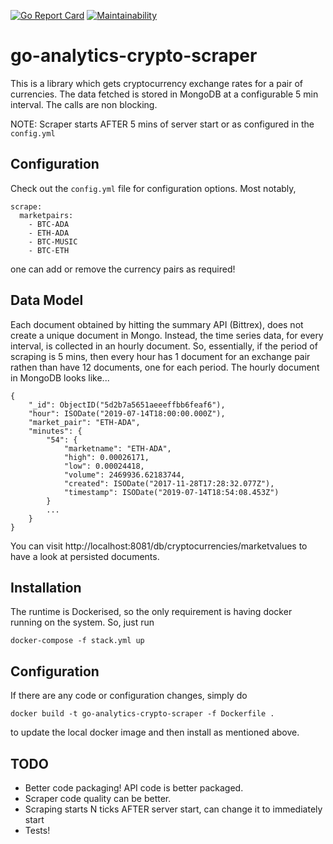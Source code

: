 [![Go Report Card](https://goreportcard.com/badge/github.com/steotia/go-analytics-crypto-scraper)](https://goreportcard.com/report/github.com/steotia/go-analytics-crypto-scraper) [![Maintainability](https://api.codeclimate.com/v1/badges/2735355a910e90726a53/maintainability)](https://codeclimate.com/github/steotia/go-analytics-crypto-scraper/maintainability)

# go-analytics-crypto-scraper

This is a library which gets cryptocurrency exchange rates for a pair of currencies. The data fetched is stored in MongoDB at a configurable 5 min interval. The calls are non blocking.

NOTE: Scraper starts AFTER 5 mins of server start or as configured in the `config.yml`

## Configuration

Check out the `config.yml` file for configuration options. Most notably,
```
scrape:
  marketpairs:
    - BTC-ADA
    - ETH-ADA
    - BTC-MUSIC
    - BTC-ETH
```
one can add or remove the currency pairs as required!

## Data Model
Each document obtained by hitting the summary API (Bittrex), does not create a unique document in Mongo. Instead, the time series data,
for every interval, is collected in an hourly document. So, essentially, if the period of scraping is 5 mins, 
then every hour has 1 document for an exchange pair rathen than have 12 documents, one for each period. The hourly document in MongoDB
looks like...
```
{
    "_id": ObjectID("5d2b7a5651aeeeffbb6feaf6"),
    "hour": ISODate("2019-07-14T18:00:00.000Z"),
    "market_pair": "ETH-ADA",
    "minutes": {
        "54": {
            "marketname": "ETH-ADA",
            "high": 0.00026171,
            "low": 0.00024418,
            "volume": 2469936.62183744,
            "created": ISODate("2017-11-28T17:28:32.077Z"),
            "timestamp": ISODate("2019-07-14T18:54:08.453Z")
        }
        ...
    }
}
```

You can visit http://localhost:8081/db/cryptocurrencies/marketvalues to have a look at persisted documents.

## Installation
The runtime is Dockerised, so the only requirement is having docker running on the system. So, just run

```docker-compose -f stack.yml up```

## Configuration
If there are any code or configuration changes, simply do 

```docker build -t go-analytics-crypto-scraper -f Dockerfile .``` 

to update the local docker image and then install as mentioned above.

## TODO
- Better code packaging! API code is better packaged.
- Scraper code quality can be better.
- Scraping starts N ticks AFTER server start, can change it to immediately start
- Tests!

